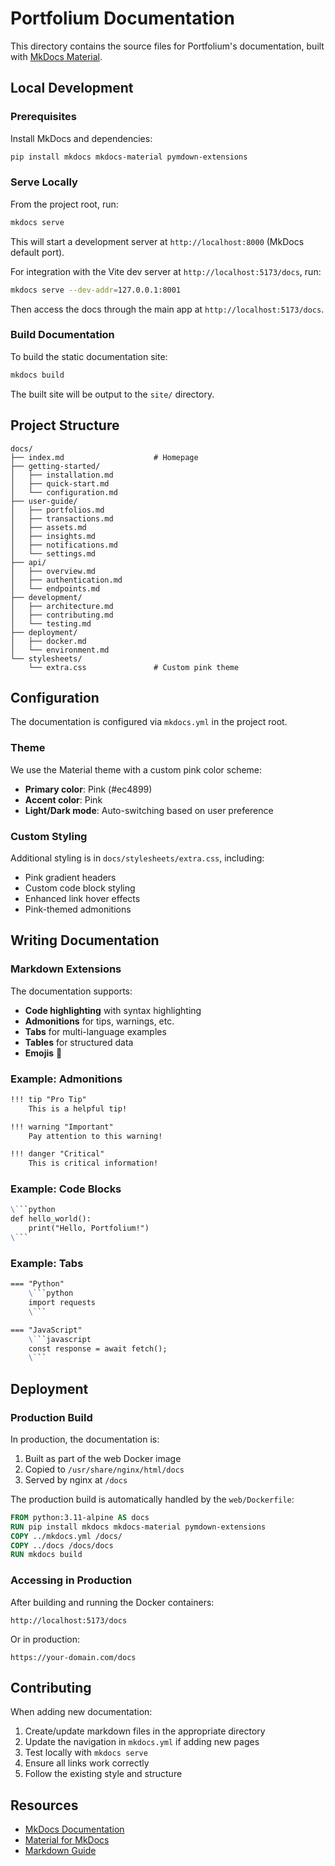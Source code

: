 # Portfolium Documentation

This directory contains the source files for Portfolium's documentation, built with [MkDocs Material](https://squidfunk.github.io/mkdocs-material/).

## Local Development

### Prerequisites

Install MkDocs and dependencies:

```bash
pip install mkdocs mkdocs-material pymdown-extensions
```

### Serve Locally

From the project root, run:

```bash
mkdocs serve
```

This will start a development server at `http://localhost:8000` (MkDocs default port).

For integration with the Vite dev server at `http://localhost:5173/docs`, run:

```bash
mkdocs serve --dev-addr=127.0.0.1:8001
```

Then access the docs through the main app at `http://localhost:5173/docs`.

### Build Documentation

To build the static documentation site:

```bash
mkdocs build
```

The built site will be output to the `site/` directory.

## Project Structure

```
docs/
├── index.md                    # Homepage
├── getting-started/
│   ├── installation.md
│   ├── quick-start.md
│   └── configuration.md
├── user-guide/
│   ├── portfolios.md
│   ├── transactions.md
│   ├── assets.md
│   ├── insights.md
│   ├── notifications.md
│   └── settings.md
├── api/
│   ├── overview.md
│   ├── authentication.md
│   └── endpoints.md
├── development/
│   ├── architecture.md
│   ├── contributing.md
│   └── testing.md
├── deployment/
│   ├── docker.md
│   └── environment.md
└── stylesheets/
    └── extra.css               # Custom pink theme
```

## Configuration

The documentation is configured via `mkdocs.yml` in the project root.

### Theme

We use the Material theme with a custom pink color scheme:

- **Primary color**: Pink (#ec4899)
- **Accent color**: Pink
- **Light/Dark mode**: Auto-switching based on user preference

### Custom Styling

Additional styling is in `docs/stylesheets/extra.css`, including:

- Pink gradient headers
- Custom code block styling
- Enhanced link hover effects
- Pink-themed admonitions

## Writing Documentation

### Markdown Extensions

The documentation supports:

- **Code highlighting** with syntax highlighting
- **Admonitions** for tips, warnings, etc.
- **Tabs** for multi-language examples
- **Tables** for structured data
- **Emojis** :rocket:

### Example: Admonitions

```markdown
!!! tip "Pro Tip"
    This is a helpful tip!

!!! warning "Important"
    Pay attention to this warning!

!!! danger "Critical"
    This is critical information!
```

### Example: Code Blocks

```markdown
\```python
def hello_world():
    print("Hello, Portfolium!")
\```
```

### Example: Tabs

```markdown
=== "Python"
    \```python
    import requests
    \```

=== "JavaScript"
    \```javascript
    const response = await fetch();
    \```
```

## Deployment

### Production Build

In production, the documentation is:

1. Built as part of the web Docker image
2. Copied to `/usr/share/nginx/html/docs`
3. Served by nginx at `/docs`

The production build is automatically handled by the `web/Dockerfile`:

```dockerfile
FROM python:3.11-alpine AS docs
RUN pip install mkdocs mkdocs-material pymdown-extensions
COPY ../mkdocs.yml /docs/
COPY ../docs /docs/docs
RUN mkdocs build
```

### Accessing in Production

After building and running the Docker containers:

```
http://localhost:5173/docs
```

Or in production:

```
https://your-domain.com/docs
```

## Contributing

When adding new documentation:

1. Create/update markdown files in the appropriate directory
2. Update the navigation in `mkdocs.yml` if adding new pages
3. Test locally with `mkdocs serve`
4. Ensure all links work correctly
5. Follow the existing style and structure

## Resources

- [MkDocs Documentation](https://www.mkdocs.org/)
- [Material for MkDocs](https://squidfunk.github.io/mkdocs-material/)
- [Markdown Guide](https://www.markdownguide.org/)
